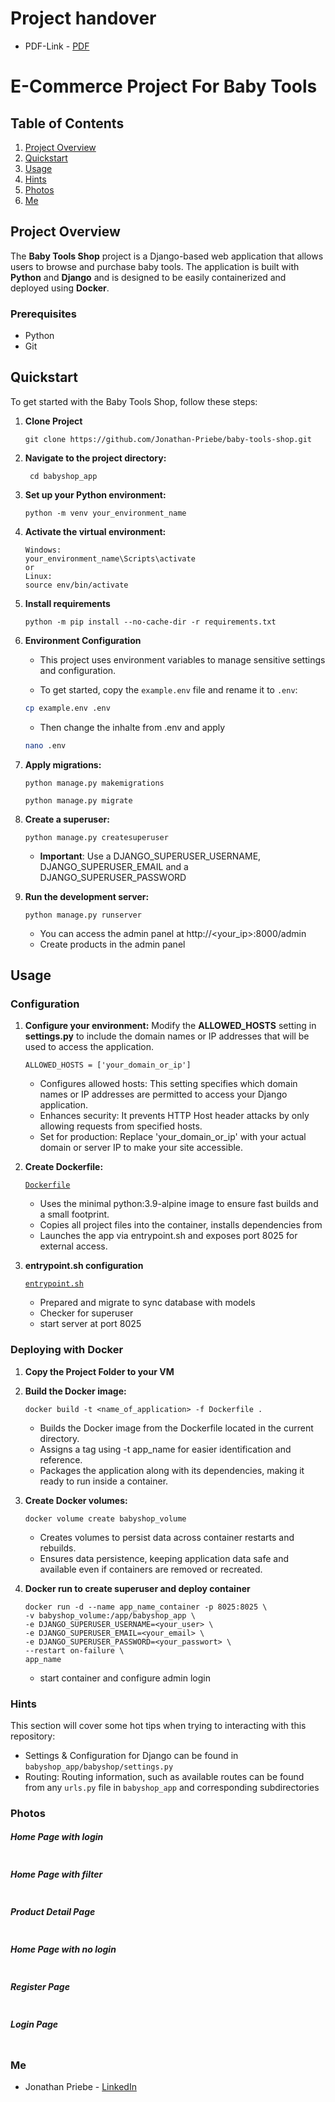 # Project handover
   - PDF-Link - [PDF](<./Project - Baby Tools Shop.pdf>)
   
# E-Commerce Project For Baby Tools

## Table of Contents

1. [Project Overview](#project-overview)
2. [Quickstart](#quickstart)
3. [Usage](#usage)
4. [Hints](#hints)
5. [Photos](#photos)
6. [Me](#me)

## Project Overview

The **Baby Tools Shop** project is a Django-based web application that allows users to browse and purchase baby tools. The application is built with **Python** and **Django** and is designed to be easily containerized and deployed using **Docker**.


### Prerequisites

- Python
- Git

## Quickstart

To get started with the Baby Tools Shop, follow these steps:

1. **Clone Project**
    ```
    git clone https://github.com/Jonathan-Priebe/baby-tools-shop.git
    ```

2. **Navigate to the project directory:**

   ```
    cd babyshop_app
   ```

3. **Set up your Python environment:**

    ```
    python -m venv your_environment_name
    ```

4. **Activate the virtual environment:**

    ```
    Windows:
    your_environment_name\Scripts\activate
    or 
    Linux:
    source env/bin/activate
    ```

5. **Install requirements**

    ```
    python -m pip install --no-cache-dir -r requirements.txt 
    ```

6. **Environment Configuration**

   - This project uses environment variables to manage sensitive settings and configuration.  

   - To get started, copy the `example.env` file and rename it to `.env`:

    ```bash
    cp example.env .env
    ```

   - Then change the inhalte from .env and apply
    ```bash
    nano .env
    ```


7. **Apply migrations:**

    ```
    python manage.py makemigrations
    ```

    ```
    python manage.py migrate
    ```

8. **Create a superuser:**

    ```
    python manage.py createsuperuser
    ```

   - **Important**: Use a DJANGO_SUPERUSER_USERNAME, DJANGO_SUPERUSER_EMAIL and a DJANGO_SUPERUSER_PASSWORD

9. **Run the development server:**

    ```
    python manage.py runserver
    ```

   - You can access the admin panel at http://<your_ip>:8000/admin
   - Create products in the admin panel

## Usage

### Configuration
1.  **Configure your environment:**
    Modify the **ALLOWED_HOSTS** setting in **settings.py** to include the domain names or IP addresses that will be used to access the application.

    ```
    ALLOWED_HOSTS = ['your_domain_or_ip']
    ```

    - Configures allowed hosts: This setting specifies which domain names or IP addresses are permitted to access your Django application.
    - Enhances security: It prevents HTTP Host header attacks by only allowing requests from specified hosts.
    - Set for production: Replace 'your_domain_or_ip' with your actual domain or server IP to make your site accessible.

2.  **Create Dockerfile:**

    [`Dockerfile`](./Dockerfile)

    - Uses the minimal python:3.9-alpine image to ensure fast builds and a small footprint.
    - Copies all project files into the container, installs dependencies from
    - Launches the app via entrypoint.sh and exposes port 8025 for external access.


3. **entrypoint.sh configuration**

    [`entrypoint.sh`](./entrypoint.sh)

    - Prepared and migrate to sync database with models
    - Checker for superuser
    - start server at port 8025
    
### Deploying with Docker

1.  **Copy the Project Folder to your VM**

2.  **Build the Docker image:**
    ```
    docker build -t <name_of_application> -f Dockerfile .
    ```
    - Builds the Docker image from the Dockerfile located in the current directory.
    - Assigns a tag using -t app_name for easier identification and reference.
    - Packages the application along with its dependencies, making it ready to run inside a container.

3.  **Create Docker volumes:**

    ```
    docker volume create babyshop_volume
    ```
    - Creates volumes to persist data across container restarts and rebuilds.
    - Ensures data persistence, keeping application data safe and available even if containers are removed or recreated.


4. **Docker run to create superuser and deploy container**
    ```
    docker run -d --name app_name_container -p 8025:8025 \
    -v babyshop_volume:/app/babyshop_app \
    -e DJANGO_SUPERUSER_USERNAME=<your_user> \
    -e DJANGO_SUPERUSER_EMAIL=<your_email> \
    -e DJANGO_SUPERUSER_PASSWORD=<your_passwort> \
    --restart on-failure \
    app_name
    ```
    - start container and configure admin login

### Hints

This section will cover some hot tips when trying to interacting with this repository:

- Settings & Configuration for Django can be found in `babyshop_app/babyshop/settings.py`
- Routing: Routing information, such as available routes can be found from any `urls.py` file in `babyshop_app` and corresponding subdirectories

### Photos

##### Home Page with login

<img alt="" src="https://github.com/MET-DEV/Django-E-Commerce/blob/master/project_images/capture_20220323080815407.jpg"></img>
##### Home Page with filter
<img alt="" src="https://github.com/MET-DEV/Django-E-Commerce/blob/master/project_images/capture_20220323080840305.jpg"></img>
##### Product Detail Page
<img alt="" src="https://github.com/MET-DEV/Django-E-Commerce/blob/master/project_images/capture_20220323080934541.jpg"></img>

##### Home Page with no login
<img alt="" src="https://github.com/MET-DEV/Django-E-Commerce/blob/master/project_images/capture_20220323080953570.jpg"></img>


##### Register Page

<img alt="" src="https://github.com/MET-DEV/Django-E-Commerce/blob/master/project_images/capture_20220323081016022.jpg"></img>


##### Login Page

<img alt="" src="https://github.com/MET-DEV/Django-E-Commerce/blob/master/project_images/capture_20220323081044867.jpg"></img>

### Me

- Jonathan Priebe - [LinkedIn](https://www.linkedin.com/in/jonathan-p-34471b1a5/)
